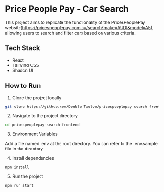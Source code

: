 # Price People Pay - Car Search

This project aims to replicate the functionality of the PricesPeoplePay website(https://pricespeoplepay.com.au/search?make=AUDI&model=A5), allowing users to search and filter cars based on various criteria.

## Tech Stack

- React
- Tailwind CSS
- Shadcn UI

## How to Run

1. Clone the project locally

```bash
git clone https://github.com/Double-Twelve/pricespeoplepay-search-frontend.git
```

2. Navigate to the project directory

```bash
cd pricespeoplepay-search-frontend
```

3. Environment Variables

Add a file named .env at the root directory. You can refer to the .env.sample file in the directory

4. Install dependencies

```bash
npm install
```

5. Run the project

```bash
npm run start
```
